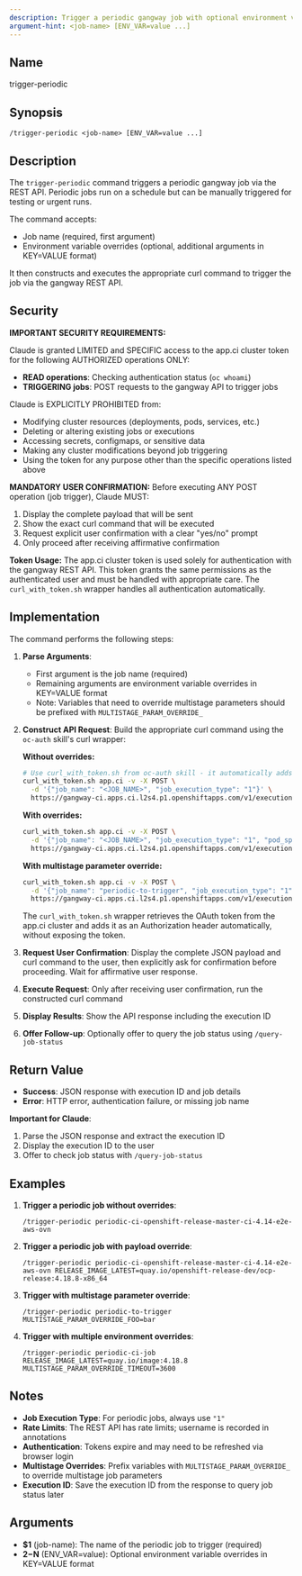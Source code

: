 ```yaml
---
description: Trigger a periodic gangway job with optional environment variable overrides
argument-hint: <job-name> [ENV_VAR=value ...]
---
```


## Name
trigger-periodic

## Synopsis
```
/trigger-periodic <job-name> [ENV_VAR=value ...]
```

## Description

The `trigger-periodic` command triggers a periodic gangway job via the REST API. Periodic jobs run on a schedule but can be manually triggered for testing or urgent runs.

The command accepts:
- Job name (required, first argument)
- Environment variable overrides (optional, additional arguments in KEY=VALUE format)

It then constructs and executes the appropriate curl command to trigger the job via the gangway REST API.

## Security

**IMPORTANT SECURITY REQUIREMENTS:**

Claude is granted LIMITED and SPECIFIC access to the app.ci cluster token for the following AUTHORIZED operations ONLY:
- **READ operations**: Checking authentication status (`oc whoami`)
- **TRIGGERING jobs**: POST requests to the gangway API to trigger jobs

Claude is EXPLICITLY PROHIBITED from:
- Modifying cluster resources (deployments, pods, services, etc.)
- Deleting or altering existing jobs or executions
- Accessing secrets, configmaps, or sensitive data
- Making any cluster modifications beyond job triggering
- Using the token for any purpose other than the specific operations listed above

**MANDATORY USER CONFIRMATION:**
Before executing ANY POST operation (job trigger), Claude MUST:
1. Display the complete payload that will be sent
2. Show the exact curl command that will be executed
3. Request explicit user confirmation with a clear "yes/no" prompt
4. Only proceed after receiving affirmative confirmation

**Token Usage:**
The app.ci cluster token is used solely for authentication with the gangway REST API. This token grants the same permissions as the authenticated user and must be handled with appropriate care. The `curl_with_token.sh` wrapper handles all authentication automatically.

## Implementation

The command performs the following steps:

1. **Parse Arguments**:
   - First argument is the job name (required)
   - Remaining arguments are environment variable overrides in KEY=VALUE format
   - Note: Variables that need to override multistage parameters should be prefixed with `MULTISTAGE_PARAM_OVERRIDE_`

2. **Construct API Request**: Build the appropriate curl command using the `oc-auth` skill's curl wrapper:

   **Without overrides:**
   ```bash
   # Use curl_with_token.sh from oc-auth skill - it automatically adds the OAuth token
   curl_with_token.sh app.ci -v -X POST \
     -d '{"job_name": "<JOB_NAME>", "job_execution_type": "1"}' \
     https://gangway-ci.apps.ci.l2s4.p1.openshiftapps.com/v1/executions
   ```

   **With overrides:**
   ```bash
   curl_with_token.sh app.ci -v -X POST \
     -d '{"job_name": "<JOB_NAME>", "job_execution_type": "1", "pod_spec_options": {"envs": {"ENV_VAR": "value"}}}' \
     https://gangway-ci.apps.ci.l2s4.p1.openshiftapps.com/v1/executions
   ```

   **With multistage parameter override:**
   ```bash
   curl_with_token.sh app.ci -v -X POST \
     -d '{"job_name": "periodic-to-trigger", "job_execution_type": "1", "pod_spec_options": {"envs": {"MULTISTAGE_PARAM_OVERRIDE_FOO": "bar"}}}' \
     https://gangway-ci.apps.ci.l2s4.p1.openshiftapps.com/v1/executions
   ```
   
   The `curl_with_token.sh` wrapper retrieves the OAuth token from the app.ci cluster and adds it as an Authorization header automatically, without exposing the token.

3. **Request User Confirmation**: Display the complete JSON payload and curl command to the user, then explicitly ask for confirmation before proceeding. Wait for affirmative user response.

4. **Execute Request**: Only after receiving user confirmation, run the constructed curl command

6. **Display Results**: Show the API response including the execution ID

7. **Offer Follow-up**: Optionally offer to query the job status using `/query-job-status`

## Return Value
- **Success**: JSON response with execution ID and job details
- **Error**: HTTP error, authentication failure, or missing job name

**Important for Claude**:
1. Parse the JSON response and extract the execution ID
2. Display the execution ID to the user
3. Offer to check job status with `/query-job-status`

## Examples

1. **Trigger a periodic job without overrides**:
   ```
   /trigger-periodic periodic-ci-openshift-release-master-ci-4.14-e2e-aws-ovn
   ```

2. **Trigger a periodic job with payload override**:
   ```
   /trigger-periodic periodic-ci-openshift-release-master-ci-4.14-e2e-aws-ovn RELEASE_IMAGE_LATEST=quay.io/openshift-release-dev/ocp-release:4.18.8-x86_64
   ```

3. **Trigger with multistage parameter override**:
   ```
   /trigger-periodic periodic-to-trigger MULTISTAGE_PARAM_OVERRIDE_FOO=bar
   ```

4. **Trigger with multiple environment overrides**:
   ```
   /trigger-periodic periodic-ci-job RELEASE_IMAGE_LATEST=quay.io/image:4.18.8 MULTISTAGE_PARAM_OVERRIDE_TIMEOUT=3600
   ```

## Notes

- **Job Execution Type**: For periodic jobs, always use `"1"`
- **Rate Limits**: The REST API has rate limits; username is recorded in annotations
- **Authentication**: Tokens expire and may need to be refreshed via browser login
- **Multistage Overrides**: Prefix variables with `MULTISTAGE_PARAM_OVERRIDE_` to override multistage job parameters
- **Execution ID**: Save the execution ID from the response to query job status later

## Arguments
- **$1** (job-name): The name of the periodic job to trigger (required)
- **$2-$N** (ENV_VAR=value): Optional environment variable overrides in KEY=VALUE format

